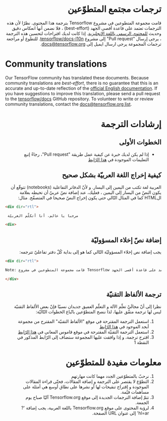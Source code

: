 <div dir="rtl">

# ترجمات مجتمع المتطوّعين

 قامت مجموعة المتطوعين في مشروع Tensorflow بترجمة هذا المحتوى. نظرًا لأن هذه الترجمات تعتمد على قاعدة أقصى الجهد (best-effort) ، فلا نضمن أنها انعكاس دقيق وحديث [للمحتوى الرسمي باللغة الإنجليزية](https://www.tensorflow.org/?hl=en). إذا كانت لديك اقتراحات لتحسين هذه الترجمة ، يرجى إرسال "Pull request" إلى مشروع [tensorflow/docs-l10n](https://github.com/tensorflow/docs-l10n). للتطوع أو مراجعة ترجمات المجموعة يرجى ارسال ايميل إلى docs@tensorflow.org.

</div>

# Community translations

Our TensorFlow community has translated these documents. Because community
translations are *best-effort*, there is no guarantee that this is an accurate
and up-to-date reflection of the
[official English documentation](https://www.tensorflow.org/?hl=en).
If you have suggestions to improve this translation, please send a pull request
to the [tensorflow/docs](https://github.com/tensorflow/docs) GitHub repository.
To volunteer to write or review community translations, contact the
[docs@tensorflow.org list](https://groups.google.com/a/tensorflow.org/forum/#!forum/docs).

<div dir="rtl">

# إرشادات الترجمة

## الخطوات الأولى

* إذا لم يكن لديك خبرة عن كيفية عمل طريقة "Pull request"، رجاءً إتبع التعليمات الموجودة في [هذا الرّابط](https://github.com/firstcontributions/first-contributions/blob/master/translations/README.ar.md)

## كيفية إخراج اللغة العربيّة بشكل صحيح

العربية لغة تكتب من اليمين إلى اليسار. و لأنّ الدفاتر التفاعلية (notebooks) تتوقّع أن يكون النصّ من اليسار إلى اليمين ، فعليك، عند إضافة نصّ عربيّ أن تحيطه بعلامة الHTML كما في المثال التّالي حتى يكون إخراج النصّ صحيحا في المتصفّح. مثال:

</div>

```html
<div dir="rtl">

 مرحبا يا عالم، أنا أتكلّم العربيّة

<div>
```

<div dir="rtl">

## إضافة نصّ إخلاء المسؤوليّة

يجب إضافة نص إخلاء المسؤوليّة التّالي كما هو إلى بداية كُلّ دفتر تفاعليّ تترجمه:

</div>

```html
<div dir="rtl">

Note: قامت مجموعة المتطوعين في مشروع Tensorflow بترجمة هذا المحتوى. نظرًا لأن هذه الترجمات تعتمد على قاعدة أقصى الجهد (best-effort) ، فلا نضمن أنها انعكاس دقيق وحديث [للمحتوى الرسمي باللغة الإنجليزية](https://www.tensorflow.org/?hl=en). إذا كانت لديك اقتراحات لتحسين هذه الترجمة ، يرجى إرسال "Pull request" إلى مشروع [tensorflow/docs-l10n](https://github.com/tensorflow/docs-l10n). للتطوع أو مراجعة ترجمات المجموعة يرجى ارسال ايميل إلى docs@tensorflow.org.

</div>
```

<div dir="rtl">
 
## ترجمة الألفاظ التقنيّة

نظرا إلى أنّ مجالَيْ تعلّم الآلة و التعلّم العميق جديدان نسبيّا فإنّ بعض الألفاظ التقنيّة ليس لها ترجمة متفّق عليها، لذا ننصح المتطوّعين باتّباع الخطوات التّاليّة: 

1. استعمل الترجمة المقترحة في موقع "الألفاظ التقنيّة" المقترح من مجموعة أبجد الموجود في <a href="https://abjed.github.io/Arabic-Scientific-Technical-Terms/">هذا الرّابط</a>
2. استعمل الترجمة التقنيّة المقترحة في موقع قاموس المعاني في <a href="https://www.almaany.com/ar/dict/ar-en">هذا الرّابط</a>
3. اقترح ترجمة، و إذا وافقت عليها المجموعة ستضاف إلى الرّابط المذكور في النقطة 1

# معلومات مفيدة للمتطوّعين

1. نرحبّ بالمتطوّعين الجدد مهما كانت مهارتهم
2. التطوّع لا يقتصر على الترجمة و إضافة المقالات، فحتّى قراءة المقالات الموجودة و إقتراح تنقيحات لها أو نشرها على نطاق أوسع هي أمثلة على مساهمات قيّمة.
3. تتمّ إضافة الترجمات الجديدة إلى موقع Tensorflow.org آليّا صباح يوم الجمعة.
4. لرؤية المحتوى على موقع Tensorflow.org باللغة العربية، يجب إضافة '?hl=ar' إلى عنوان URL الصفحة.

</div>
